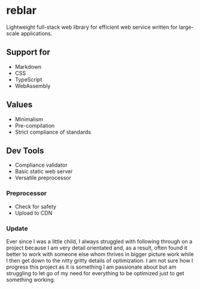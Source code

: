 # reblar

Lightweight full-stack web library for efficient web service written for large-scale applications.

## Support for

- Markdown
- CSS
- TypeScript
- WebAssembly

## Values

- Minimalism
- Pre-compilation
- Strict compliance of standards

## Dev Tools

- Compliance validator
- Basic static web server
- Versatile preprocessor

### Preprocessor

- Check for safety
- Upload to CDN

### Update

Ever since I was a little child, I always struggled with following through on a project because I am very detail orientated and, as a result, often found it better to work with someone else whom thrives in bigger picture work while I then get down to the nitty gritty details of optimization. I am not sure how I progress this project as it is something I am passionate about but am struggling to let go of my need for everything to be optimized just to get something working.
